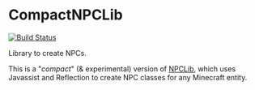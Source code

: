 # CompactNPCLib

[![Build Status](http://ci.inventivetalent.org/job/CompactNPCLib/badge/icon)](https://ci.inventivetalent.org/job/CompactNPCLib/)

Library to create NPCs.  

This is a "*compact*" (&amp; experimental) version of [NPCLib](https://github.com/InventivetalentDev/NPCLib), which uses Javassist and Reflection to create NPC classes for any Minecraft entity.
